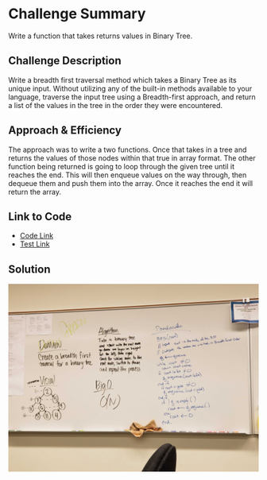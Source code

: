 # Challenge Summary
Write a function that takes returns values in Binary Tree.

## Challenge Description
Write a breadth first traversal method which takes a Binary Tree as its unique input. Without utilizing any of the built-in methods available to your language, traverse the input tree using a Breadth-first approach, and return a list of the values in the tree in the order they were encountered.

## Approach & Efficiency
The approach was to write a two functions. Once that takes in a tree and returns the values of those nodes within that true in array format. The other function being returned is going to loop through the given tree until it reaches the end. This will then enqueue values on the way through, then dequeue them and push them into the array. Once it reaches the end it will return the array.

 ## Link to Code
 * [Code Link](./breadth-first.js)
 * [Test Link](./__tests__/breadth-first.test.js)

## Solution
![whiteBoard](./assets/breadth.jpg)
